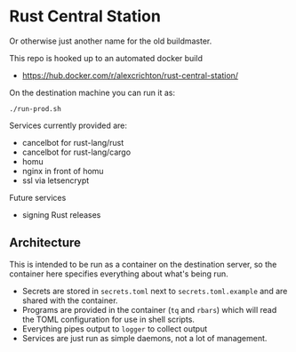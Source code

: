 # Rust Central Station

Or otherwise just another name for the old buildmaster.

This repo is hooked up to an automated docker build

* https://hub.docker.com/r/alexcrichton/rust-central-station/

On the destination machine you can run it as:

    ./run-prod.sh

Services currently provided are:

* cancelbot for rust-lang/rust
* cancelbot for rust-lang/cargo
* homu
* nginx in front of homu
* ssl via letsencrypt

Future services

* signing Rust releases

## Architecture

This is intended to be run as a container on the destination server, so the
container here specifies everything about what's being run.

* Secrets are stored in `secrets.toml` next to `secrets.toml.example` and are
  shared with the container.
* Programs are provided in the container (`tq` and `rbars`) which will read the
  TOML configuration for use in shell scripts.
* Everything pipes output to `logger` to collect output
* Services are just run as simple daemons, not a lot of management.
